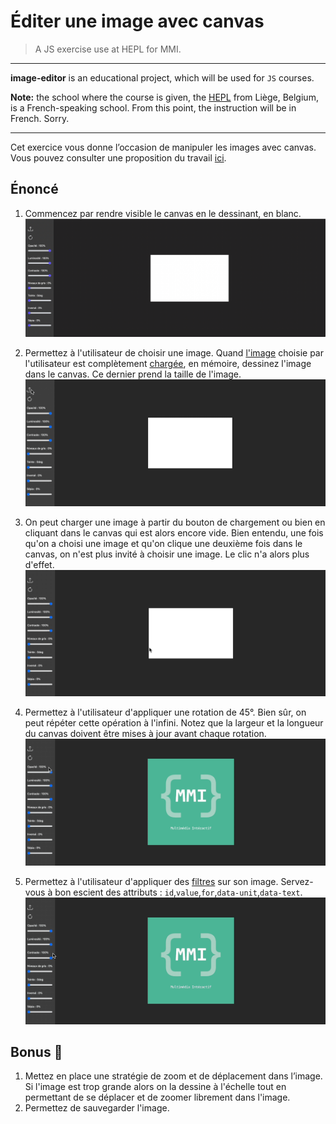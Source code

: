 # Éditer une image avec canvas

> A JS exercise use at HEPL for MMI.

* * *

**image-editor** is an educational project, which will be used for `JS` courses.

**Note:** the school where the course is given, the [HEPL](https://hepl.be) from Liège, Belgium, is a French-speaking school. From this point, the instruction will be in French. Sorry.

* * *

Cet exercice vous donne l’occasion de manipuler les images avec canvas. Vous pouvez consulter une proposition du travail [ici](https://hepl-mmi.github.io/image-editor/).

## Énoncé

1. Commencez par rendre visible le canvas en le dessinant, en blanc.
    ![readme1](img/readme1.jpg)

1. Permettez à l'utilisateur de choisir une image. Quand [l'image](https://developer.mozilla.org/fr/docs/Web/API/HTMLImageElement/Image) choisie par l'utilisateur est complètement [chargée](https://developer.mozilla.org/fr/docs/Web/API/FileReader), en mémoire, dessinez l'image dans le canvas. Ce dernier prend la taille de l'image.
    ![readme2](img/readme2.gif)

1. On peut charger une image à partir du bouton de chargement ou bien en cliquant dans le canvas qui est alors encore vide. Bien entendu, une fois qu'on a choisi une image et qu'on clique une deuxième fois dans le canvas, on n'est plus invité à choisir une image. Le clic n'a alors plus d'effet.
    ![readme2](img/readme2'.gif)

1. Permettez à l'utilisateur d'appliquer une rotation de 45°. Bien sûr, on peut répéter cette opération à l'infini. Notez que la largeur et la longueur du canvas doivent être mises à jour avant chaque rotation.
    ![readme3](img/readme3.gif)

1. Permettez à l'utilisateur d'appliquer des [filtres](https://developer.mozilla.org/en-US/docs/Web/API/CanvasRenderingContext2D/filter) sur son image. Servez-vous à bon escient des attributs : `id`,`value`,`for`,`data-unit`,`data-text`.
    ![readme4](img/readme4.gif)

## Bonus 👏

1. Mettez en place une stratégie de zoom et de déplacement dans l’image. Si l'image est trop grande alors on la dessine à l'échelle tout en permettant de se déplacer et de zoomer librement dans l'image.
2. Permettez de sauvegarder l'image.
